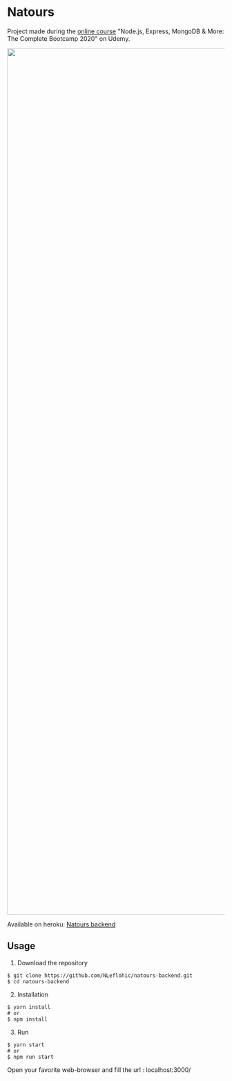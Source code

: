 # Natours

Project made during the [online course](https://www.udemy.com/course/nodejs-express-mongodb-bootcamp/) "Node.js, Express, MongoDB & More: The Complete Bootcamp 2020" on Udemy.

<p align="center">
  <img src="https://res.cloudinary.com/nicolef/image/upload/v1599041329/Natours-Backend_rdeaq9.png" alt="Image" width="2000" height=""1118/>
</p>

Available on heroku: [Natours backend](https://nlef-natours-backend.herokuapp.com/)

## Usage

1. Download the repository

```
$ git clone https://github.com/NLeflohic/natours-backend.git
$ cd natours-backend
```

2. Installation

```
$ yarn install
# or
$ npm install

```

3. Run

```
$ yarn start
# or
$ npm run start
```

Open your favorite web-browser and fill the url : localhost:3000/
